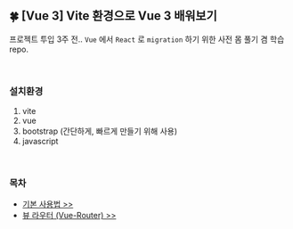 ## 🍀 [Vue 3] Vite 환경으로 Vue 3 배워보기

프로젝트 투입 3주 전.. `Vue` 에서 `React` 로 `migration` 하기 위한 사전 몸 풀기 겸 학습 repo.

<br/>

### 설치환경

1. vite
2. vue
3. bootstrap (간단하게, 빠르게 만들기 위해 사용)
4. javascript

<br/>

### 목차

- [기본 사용법 >>](src/docs//chapter-00.md)
- [뷰 라우터 (Vue-Router) >>](src/docs/chapter-01.md)
